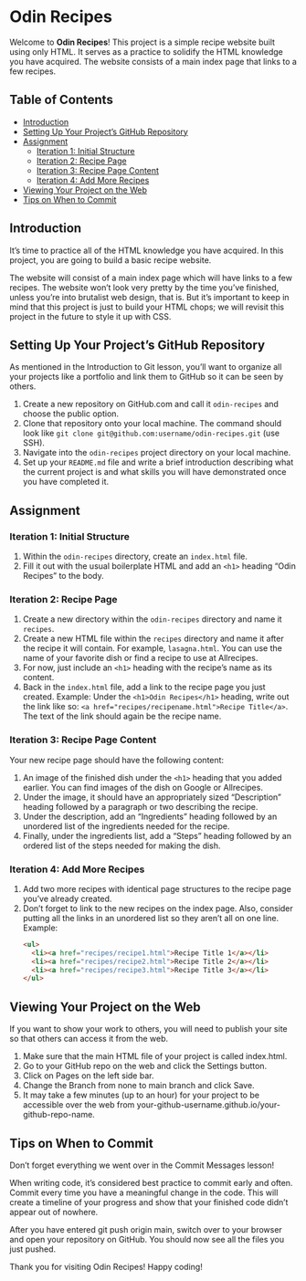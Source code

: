 # Odin Recipes

Welcome to **Odin Recipes**! This project is a simple recipe website built using only HTML. It serves as a practice to solidify the HTML knowledge you have acquired. The website consists of a main index page that links to a few recipes.

## Table of Contents

- [Introduction](#introduction)
- [Setting Up Your Project’s GitHub Repository](#setting-up-your-projects-github-repository)
- [Assignment](#assignment)
  - [Iteration 1: Initial Structure](#iteration-1-initial-structure)
  - [Iteration 2: Recipe Page](#iteration-2-recipe-page)
  - [Iteration 3: Recipe Page Content](#iteration-3-recipe-page-content)
  - [Iteration 4: Add More Recipes](#iteration-4-add-more-recipes)
- [Viewing Your Project on the Web](#viewing-your-project-on-the-web)
- [Tips on When to Commit](#tips-on-when-to-commit)

## Introduction

It’s time to practice all of the HTML knowledge you have acquired. In this project, you are going to build a basic recipe website.

The website will consist of a main index page which will have links to a few recipes. The website won’t look very pretty by the time you’ve finished, unless you’re into brutalist web design, that is. But it’s important to keep in mind that this project is just to build your HTML chops; we will revisit this project in the future to style it up with CSS.

## Setting Up Your Project’s GitHub Repository

As mentioned in the Introduction to Git lesson, you’ll want to organize all your projects like a portfolio and link them to GitHub so it can be seen by others.

1. Create a new repository on GitHub.com and call it `odin-recipes` and choose the public option.
2. Clone that repository onto your local machine. The command should look like `git clone git@github.com:username/odin-recipes.git` (use SSH).
3. Navigate into the `odin-recipes` project directory on your local machine.
4. Set up your `README.md` file and write a brief introduction describing what the current project is and what skills you will have demonstrated once you have completed it.

## Assignment

### Iteration 1: Initial Structure

1. Within the `odin-recipes` directory, create an `index.html` file.
2. Fill it out with the usual boilerplate HTML and add an `<h1>` heading “Odin Recipes” to the body.

### Iteration 2: Recipe Page

1. Create a new directory within the `odin-recipes` directory and name it `recipes`.
2. Create a new HTML file within the `recipes` directory and name it after the recipe it will contain. For example, `lasagna.html`. You can use the name of your favorite dish or find a recipe to use at Allrecipes.
3. For now, just include an `<h1>` heading with the recipe’s name as its content.
4. Back in the `index.html` file, add a link to the recipe page you just created. Example: Under the `<h1>Odin Recipes</h1>` heading, write out the link like so: `<a href="recipes/recipename.html">Recipe Title</a>`. The text of the link should again be the recipe name.

### Iteration 3: Recipe Page Content

Your new recipe page should have the following content:

1. An image of the finished dish under the `<h1>` heading that you added earlier. You can find images of the dish on Google or Allrecipes.
2. Under the image, it should have an appropriately sized “Description” heading followed by a paragraph or two describing the recipe.
3. Under the description, add an “Ingredients” heading followed by an unordered list of the ingredients needed for the recipe.
4. Finally, under the ingredients list, add a “Steps” heading followed by an ordered list of the steps needed for making the dish.

### Iteration 4: Add More Recipes

1. Add two more recipes with identical page structures to the recipe page you’ve already created.
2. Don’t forget to link to the new recipes on the index page. Also, consider putting all the links in an unordered list so they aren’t all on one line. Example:
   ```html
   <ul>
     <li><a href="recipes/recipe1.html">Recipe Title 1</a></li>
     <li><a href="recipes/recipe2.html">Recipe Title 2</a></li>
     <li><a href="recipes/recipe3.html">Recipe Title 3</a></li>
   </ul>

## Viewing Your Project on the Web

If you want to show your work to others, you will need to publish your site so that others can access it from the web.

1. Make sure that the main HTML file of your project is called index.html.
2. Go to your GitHub repo on the web and click the Settings button.
3. Click on Pages on the left side bar.
4. Change the Branch from none to main branch and click Save.
5. It may take a few minutes (up to an hour) for your project to be accessible over the web from your-github-username.github.io/your-github-repo-name.

## Tips on When to Commit

Don’t forget everything we went over in the Commit Messages lesson!

When writing code, it’s considered best practice to commit early and often. Commit every time you have a meaningful change in the code. This will create a timeline of your progress and show that your finished code didn’t appear out of nowhere.

After you have entered git push origin main, switch over to your browser and open your repository on GitHub. You should now see all the files you just pushed.

Thank you for visiting Odin Recipes! Happy coding!


